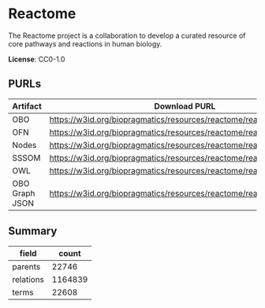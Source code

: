 # Reactome

The Reactome project is a collaboration to develop a curated resource of core pathways and reactions in human biology.

**License**: CC0-1.0

## PURLs

| Artifact       | Download PURL                                                        | Latest Versioned Download PURL                                          |
|----------------|----------------------------------------------------------------------|-------------------------------------------------------------------------|
| OBO            | https://w3id.org/biopragmatics/resources/reactome/reactome.obo       | https://w3id.org/biopragmatics/resources/reactome/91/reactome.obo       |
| OFN            | https://w3id.org/biopragmatics/resources/reactome/reactome.ofn.gz    | https://w3id.org/biopragmatics/resources/reactome/91/reactome.ofn.gz    |
| Nodes          | https://w3id.org/biopragmatics/resources/reactome/reactome.tsv       | https://w3id.org/biopragmatics/resources/reactome/91/reactome.tsv       |
| SSSOM          | https://w3id.org/biopragmatics/resources/reactome/reactome.sssom.tsv | https://w3id.org/biopragmatics/resources/reactome/91/reactome.sssom.tsv |
| OWL            | https://w3id.org/biopragmatics/resources/reactome/reactome.owl.gz    | https://w3id.org/biopragmatics/resources/reactome/91/reactome.owl.gz    |
| OBO Graph JSON | https://w3id.org/biopragmatics/resources/reactome/reactome.json.gz   | https://w3id.org/biopragmatics/resources/reactome/91/reactome.json.gz   |

## Summary

| field     |   count |
|-----------|---------|
| parents   |   22746 |
| relations | 1164839 |
| terms     |   22608 |
